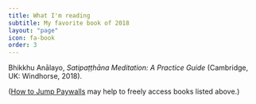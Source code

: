 ```yaml
---
title: What I'm reading
subtitle: My favorite book of 2018
layout: "page"
icon: fa-book
order: 3
---
```


Bhikkhu Anālayo, <i>Satipaṭṭhāna Meditation: A Practice Guide</i> (Cambridge, UK: Windhorse, 2018).

(<a href="https://cuboids.github.io/2019/10/03/how-to-jump-paywalls.html">How to Jump Paywalls</a> may help to freely access books listed above.)
